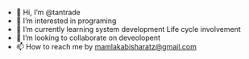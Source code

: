 - 👋 Hi, I’m @tantrade
- 👀 I’m interested in programing
- 🌱 I’m currently learning system development Life cycle involvement
- 💞️ I’m looking to collaborate on deveolopent
- 📫 How to reach me by mamlakabisharatz@gmail.com

<!---
tantrade/tantrade is a ✨ special ✨ repository because its `README.md` (this file) appears on your GitHub profile.
You can click the Preview link to take a look at your changes.
--->
